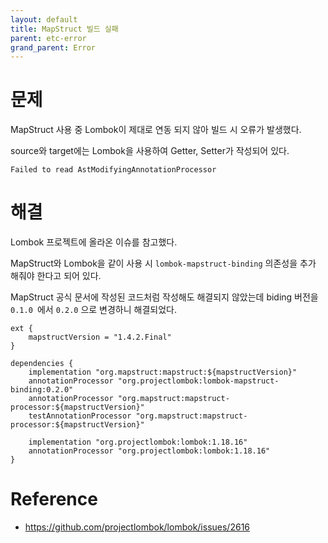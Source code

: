 ```yaml
---
layout: default
title: MapStruct 빌드 실패
parent: etc-error
grand_parent: Error
---
```


# 문제

MapStruct 사용 중 Lombok이 제대로 연동 되지 않아 빌드 시 오류가 발생했다.

source와 target에는 Lombok을 사용하여 Getter, Setter가 작성되어 있다.

```
Failed to read AstModifyingAnnotationProcessor
```

# 해결

Lombok 프로젝트에 올라온 이슈를 참고했다.

MapStruct와 Lombok을 같이 사용 시 `lombok-mapstruct-binding` 의존성을 추가 해줘야 한다고 되어 있다.

MapStruct 공식 문서에 작성된 코드처럼 작성해도 해결되지 않았는데 biding 버전을 `0.1.0 `에서 `0.2.0` 으로 변경하니 해결되었다.

```
ext {
    mapstructVersion = "1.4.2.Final"
}

dependencies {
    implementation "org.mapstruct:mapstruct:${mapstructVersion}"
    annotationProcessor "org.projectlombok:lombok-mapstruct-binding:0.2.0"
    annotationProcessor "org.mapstruct:mapstruct-processor:${mapstructVersion}"
    testAnnotationProcessor "org.mapstruct:mapstruct-processor:${mapstructVersion}"

    implementation "org.projectlombok:lombok:1.18.16"
    annotationProcessor "org.projectlombok:lombok:1.18.16"
}
```

# Reference

- https://github.com/projectlombok/lombok/issues/2616